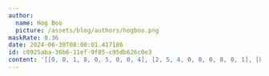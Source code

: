 ```yaml
---
author:
  name: Hog Boo
  picture: /assets/blog/authors/hogboo.png
maskRate: 0.36
date: 2024-06-30T08:00:01.417186
id: c0925aba-36b6-11ef-9f85-c95db626c0e3
content: '[[0, 0, 1, 8, 0, 5, 0, 0, 4], [2, 5, 4, 0, 0, 0, 8, 0, 1], [8, 9, 0, 0, 0, 4, 0, 6, 5], [4, 0, 0, 3, 5, 0, 6, 0, 9], [3, 6, 0, 4, 9, 7, 0, 0, 2], [7, 8, 9, 0, 6, 2, 0, 0, 0], [5, 0, 7, 0, 0, 6, 3, 1, 8], [9, 3, 0, 7, 4, 1, 5, 2, 6], [1, 2, 6, 0, 8, 3, 9, 4, 7]]'
---
```

